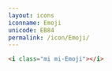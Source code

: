 ```yaml
---
layout: icons
iconname: Emoji
unicode: EB84
permalink: /icon/Emoji/
---
```


``` html
<i class="mi mi-Emoji"></i>
```
